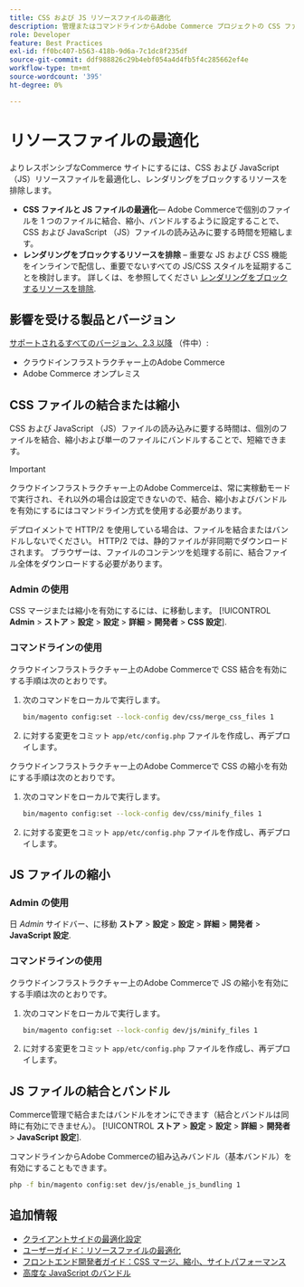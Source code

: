 ```yaml
---
title: CSS および JS リソースファイルの最適化
description: 管理またはコマンドラインからAdobe Commerce プロジェクトの CSS ファイルと JavaScript （JS）ファイルを結合して縮小する方法を説明します。
role: Developer
feature: Best Practices
exl-id: ff0bc407-b563-418b-9d6a-7c1dc8f235df
source-git-commit: ddf988826c29b4ebf054a4d4fb5f4c285662ef4e
workflow-type: tm+mt
source-wordcount: '395'
ht-degree: 0%

---
```


# リソースファイルの最適化

よりレスポンシブなCommerce サイトにするには、CSS および JavaScript （JS）リソースファイルを最適化し、レンダリングをブロックするリソースを排除します。

- **CSS ファイルと JS ファイルの最適化**— Adobe Commerceで個別のファイルを 1 つのファイルに結合、縮小、バンドルするように設定することで、CSS および JavaScript （JS）ファイルの読み込みに要する時間を短縮します。
- **レンダリングをブロックするリソースを排除** – 重要な JS および CSS 機能をインラインで配信し、重要でないすべての JS/CSS スタイルを延期することを検討します。 詳しくは、を参照してください [レンダリングをブロックするリソースを排除](https://web.dev/render-blocking-resources/).

## 影響を受ける製品とバージョン

[サポートされるすべてのバージョン、2.3 以降](../../../release/versions.md) （件中）:

- クラウドインフラストラクチャー上のAdobe Commerce
- Adobe Commerce オンプレミス

## CSS ファイルの結合または縮小

CSS および JavaScript （JS）ファイルの読み込みに要する時間は、個別のファイルを結合、縮小および単一のファイルにバンドルすることで、短縮できます。

>[!IMPORTANT]
>
>クラウドインフラストラクチャー上のAdobe Commerceは、常に実稼動モードで実行され、それ以外の場合は設定できないので、結合、縮小およびバンドルを有効にするにはコマンドライン方式を使用する必要があります。

デプロイメントで HTTP/2 を使用している場合は、ファイルを結合またはバンドルしないでください。 HTTP/2 では、静的ファイルが非同期でダウンロードされます。 ブラウザーは、ファイルのコンテンツを処理する前に、結合ファイル全体をダウンロードする必要があります。

### Admin の使用

CSS マージまたは縮小を有効にするには、に移動します。 [!UICONTROL **Admin** > **ストア** > **設定** > **設定** > **詳細** > **開発者** > **CSS 設定**].

### コマンドラインの使用

クラウドインフラストラクチャー上のAdobe Commerceで CSS 結合を有効にする手順は次のとおりです。

1. 次のコマンドをローカルで実行します。

   ```bash
   bin/magento config:set --lock-config dev/css/merge_css_files 1
   ```

1. に対する変更をコミット `app/etc/config.php` ファイルを作成し、再デプロイします。

クラウドインフラストラクチャー上のAdobe Commerceで CSS の縮小を有効にする手順は次のとおりです。

1. 次のコマンドをローカルで実行します。

   ```bash
   bin/magento config:set --lock-config dev/css/minify_files 1
   ```

1. に対する変更をコミット `app/etc/config.php` ファイルを作成し、再デプロイします。

## JS ファイルの縮小

### Admin の使用

日 *Admin* サイドバー、に移動 **ストア** > **設定** > **設定** > **詳細** > **開発者** > **JavaScript 設定**.

### コマンドラインの使用

クラウドインフラストラクチャー上のAdobe Commerceで JS の縮小を有効にする手順は次のとおりです。

1. 次のコマンドをローカルで実行します。

   ```bash
   bin/magento config:set --lock-config dev/js/minify_files 1
   ```

1. に対する変更をコミット `app/etc/config.php` ファイルを作成し、再デプロイします。

## JS ファイルの結合とバンドル

Commerce管理で結合またはバンドルをオンにできます（結合とバンドルは同時に有効にできません）。 [!UICONTROL **ストア** > **設定** > **設定** > **詳細** > **開発者** > **JavaScript 設定**].

コマンドラインからAdobe Commerceの組み込みバンドル（基本バンドル）を有効にすることもできます。

```bash
php -f bin/magento config:set dev/js/enable_js_bundling 1
```

## 追加情報

- [クライアントサイドの最適化設定](../../../performance/configuration.md#client-side-optimization-settings)
- [ユーザーガイド：リソースファイルの最適化](https://docs.magento.com/user-guide/system/file-optimization.html)
- [フロントエンド開発者ガイド：CSS マージ、縮小、サイトパフォーマンス](https://developer.adobe.com/commerce/frontend-core/guide/css/#css-merging-minification-and-performance)
- [高度な JavaScript のバンドル](../../../performance/advanced-js-bundling.md)
